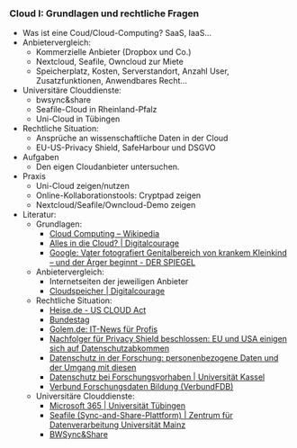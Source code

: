 ### Cloud I: Grundlagen und rechtliche Fragen

* Was ist eine Coud/Cloud-Computing? SaaS, IaaS...
* Anbietervergleich:
  * Kommerzielle Anbieter (Dropbox und Co.)
  * Nextcloud, Seafile, Owncloud zur Miete
  * Speicherplatz, Kosten, Serverstandort, Anzahl User, Zusatzfunktionen, Anwendbares Recht...
* Universitäre Clouddienste:
  * bwsync&share
  * Seafile-Cloud in Rheinland-Pfalz
  * Uni-Cloud in Tübingen
* Rechtliche Situation:
  * Ansprüche an wissenschaftliche Daten in der Cloud
  * EU-US-Privacy Shield, SafeHarbour und DSGVO
* Aufgaben
  * Den eigen Cloudanbieter untersuchen.
* Praxis
  * Uni-Cloud zeigen/nutzen
  * Online-Kollaborationstools: Cryptpad zeigen
  * Nextcloud/Seafile/Owncloud-Demo zeigen
* Literatur:
  - Grundlagen:    
    - [Cloud Computing – Wikipedia](https://de.wikipedia.org/wiki/Cloud_Computing)
    - [Alles in die Cloud? | Digitalcourage](https://digitalcourage.de/digitale-selbstverteidigung/cloud)
    - [Google: Vater fotografiert Genitalbereich von krankem Kleinkind – und der Ärger beginnt - DER SPIEGEL](https://www.spiegel.de/netzwelt/netzpolitik/google-vater-fotografiert-genitalbereich-von-krankem-kleinkind-und-der-aerger-beginnt-a-b0703d5e-7109-4271-bfa7-af07b551e105)
  - Anbietervergleich:
    - Internetseiten der jeweiligen Anbieter
    - [Cloudspeicher | Digitalcourage](https://digitalcourage.de/digitale-selbstverteidigung/cloudspeicher)
  - Rechtliche Situation:
    - [Heise.de - US CLOUD Act](https://www.heise.de/select/ix/2018/7/1530927567503187)
    - [Bundestag](https://www.bundestag.de/resource/blob/852984/692120a134f9e79999c6f4170a47859a/WD-3-102-21-pdf-data.pdf)
    - [Golem.de: IT-News für Profis](https://www.golem.de/news/vergabekammer-clouddienste-von-us-firmentoechtern-sind-nicht-dsgvo-konform-2208-167456.html)
    - [Nachfolger für Privacy Shield beschlossen: EU und USA einigen sich auf Datenschutzabkommen](https://www.wbs-law.de/it-und-internet-recht/datenschutzrecht/nachfolger-fuer-privacy-shield-beschlossen-eu-und-usa-einigen-sich-auf-datenschutzabkommen-59647/)
    - [Datenschutz in der Forschung: personenbezogene Daten und der Umgang mit diesen](https://www.forschungsdaten-bildung.de/info-datenschutz)
    - [Datenschutz bei Forschungsvorhaben | Universität Kassel](https://www.uni-kassel.de/uni/files/Forschung/Forschungsfoerderung/Rahmenbedingungen_guter_Forschung/Datenschutz_bei_FV/Datenschutz_bei_Forschungsvorhaben.pdf)
    - [Verbund Forschungsdaten Bildung (VerbundFDB)](https://www.forschungsdaten-bildung.de/daten-sichern#Sicherung-personenbezogener-Daten)
  - Universitäre Clouddienste: 
    - [Microsoft 365&#32;&#124; Universität Tübingen](https://uni-tuebingen.de/einrichtungen/zentrum-fuer-datenverarbeitung/dienstleistungen/clouddienste/microsoft-365/)
    - [Seafile (Sync-and-Share-Plattform) | Zentrum für Datenverarbeitung Universität Mainz](https://www.zdv.uni-mainz.de/seafile/)
    - [BWSync&Share](https://bwsyncandshare.kit.edu/)
